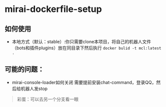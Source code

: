 # mirai-dockerfile-setup
## 如何使用
* 本地方式（默认：stable）:你只需要clone本项目，将自己的机器人文件（bots和插件plugins）放在同目录下然后执行
```docker bulid -t mcl:latest .```
## 可能的问题：
- mirai-console-loader如何关闭
需要提前安装chat-command，登录QQ，然后给机器人发stop
> 彩蛋：可以去另一个分支看一眼
